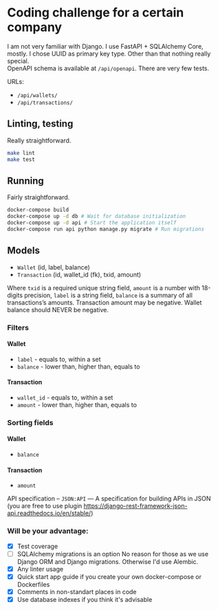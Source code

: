 # Coding challenge for a certain company

I am not very familiar with Django. I use FastAPI + SQLAlchemy Core, mostly.
I chose UUID as primary key type. Other than that nothing really special.  
OpenAPI schema is available at `/api/openapi`. There are very few tests.

URLs:

- `/api/wallets/`
- `/api/transactions/`

## Linting, testing

Really straightforward.

```sh
make lint
make test
```

## Running

Fairly straightforward.

```sh
docker-compose build
docker-compose up -d db # Wait for database initialization
docker-compose up -d api # Start the application itself
docker-compose run api python manage.py migrate # Run migrations
```

## Models

- `Wallet` (id, label, balance)
- `Transaction` (id, wallet_id (fk), txid, amount)

Where `txid` is a required unique string field, `amount` is a number with 18-digits
precision, `label` is a string field, `balance` is a summary of all transactions’s
amounts. Transaction amount may be negative. Wallet balance should NEVER be negative.

### Filters

#### Wallet

- `label` - equals to, within a set
- `balance` - lower than, higher than, equals to

#### Transaction

- `wallet_id` - equals to, within a set
- `amount` - lower than, higher than, equals to

### Sorting fields

#### Wallet

- `balance`

#### Transaction

- `amount`

API specification – `JSON:API` — A specification for building APIs in JSON (you are
free to use plugin https://django-rest-framework-json-api.readthedocs.io/en/stable/)

### Will be your advantage:

- [x] Test coverage
- [ ] SQLAlchemy migrations is an option
          No reason for those as we use Django ORM and Django migrations.
	      Otherwise I'd use Alembic.
- [x] Any linter usage
- [x] Quick start app guide if you create your own docker-compose or Dockerfiles
- [x] Comments in non-standart places in code
- [x] Use database indexes if you think it's advisable

